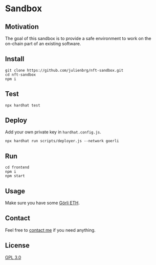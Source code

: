 # Sandbox

## Motivation

The goal of this sandbox is to provide a safe environment to work on the on-chain part of an existing software.

## Install

```
git clone https://github.com/julienbrg/nft-sandbox.git
cd nft-sandbox
npm i
```

## Test

```
npx hardhat test
```

## Deploy

Add your own private key in `hardhat.config.js`.

```
npx hardhat run scripts/deployer.js --network goerli
```

## Run

```
cd frontend
npm i
npm start
```
## Usage

Make sure you have some [Görli ETH](https://goerli-faucet.slock.it/).

## Contact

Feel free to [contact me](https://strat.eth.link/contact.html) if you need anything.

## License

[GPL 3.0](https://github.com/julienbrg/ato/blob/main/LICENSE.md)
